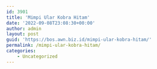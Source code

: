 ```yaml
---
id: 3901
title: 'Mimpi Ular Kobra Hitam'
date: '2022-09-08T23:08:30+00:00'
author: admin
layout: post
guid: 'https://bos.awn.biz.id/mimpi-ular-kobra-hitam/'
permalink: /mimpi-ular-kobra-hitam/
categories:
    - Uncategorized
---
```


